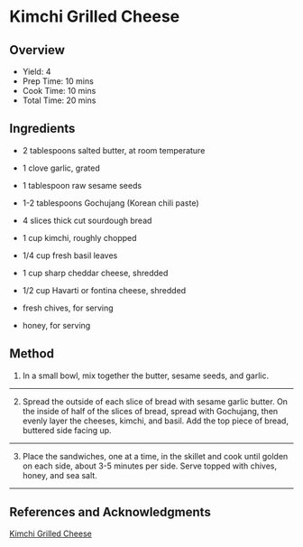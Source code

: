# Kimchi Grilled Cheese

## Overview

- Yield: 4
- Prep Time: 10 mins
- Cook Time: 10 mins
- Total Time: 20 mins

## Ingredients

- 2 tablespoons salted butter, at room temperature

- 1 clove garlic, grated

- 1 tablespoon raw sesame seeds

- 1-2 tablespoons Gochujang (Korean chili paste)

- 4 slices thick cut sourdough bread

- 1 cup kimchi, roughly chopped

- 1/4 cup fresh basil leaves

- 1 cup sharp cheddar cheese, shredded

- 1/2 cup Havarti or fontina cheese, shredded

- fresh chives, for serving

- honey, for serving

## Method

1. In a small bowl, mix together the butter, sesame seeds, and garlic.
---

2. Spread the outside of each slice of bread with sesame garlic butter. On the inside of half of the slices of bread, spread with Gochujang, then evenly layer the cheeses, kimchi, and basil. Add the top piece of bread, buttered side facing up.
---

3. Place the sandwiches, one at a time, in the skillet and cook until golden on each side, about 3-5 minutes per side. Serve topped with chives, honey, and sea salt.
---

## References and Acknowledgments

[Kimchi Grilled Cheese](https://www.halfbakedharvest.com/kimchi-grilled-cheese/#bo-recipe)
